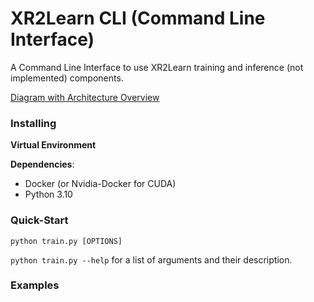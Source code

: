 # XR2Learn CLI (Command Line Interface)

A Command Line Interface to use XR2Learn training and inference (not implemented) components.

[Diagram with Architecture Overview](https://drive.google.com/file/d/1k3yLi9Y8tasFMJFNxIwKY-nRJzPdKPLw/view?usp=sharing)

### Installing

**Virtual Environment**

**Dependencies**:

- Docker (or Nvidia-Docker for CUDA)
- Python 3.10

### Quick-Start

`python train.py [OPTIONS]`

`python train.py --help` for a list of arguments and their description.

### Examples